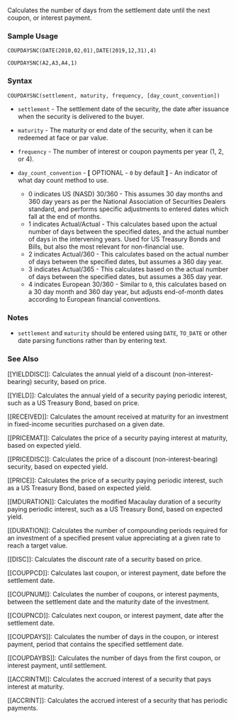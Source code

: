 Calculates the number of days from the settlement date until the next coupon, or interest payment.

### Sample Usage

`COUPDAYSNC(DATE(2010,02,01),DATE(2019,12,31),4)`

`COUPDAYSNC(A2,A3,A4,1)`

### Syntax

`COUPDAYSNC(settlement, maturity, frequency, [day_count_convention])`

* `settlement` - The settlement date of the security, the date after issuance when the security is delivered to the buyer.
* `maturity` - The maturity or end date of the security, when it can be redeemed at face or par value.
* `frequency` - The number of interest or coupon payments per year (1, 2, or 4).
* `day_count_convention` - **[** OPTIONAL - `0` by default **]** - An indicator of what day count method to use.

  + 0 indicates US (NASD) 30/360 - This assumes 30 day months and 360 day years as per the National Association of Securities Dealers standard, and performs specific adjustments to entered dates which fall at the end of months.
  + 1 indicates Actual/Actual - This calculates based upon the actual number of days between the specified dates, and the actual number of days in the intervening years. Used for US Treasury Bonds and Bills, but also the most relevant for non-financial use.
  + 2 indicates Actual/360 - This calculates based on the actual number of days between the specified dates, but assumes a 360 day year.
  + 3 indicates Actual/365 - This calculates based on the actual number of days between the specified dates, but assumes a 365 day year.
  + 4 indicates European 30/360 - Similar to `0`, this calculates based on a 30 day month and 360 day year, but adjusts end-of-month dates according to European financial conventions.

### Notes

* `settlement` and `maturity` should be entered using `DATE`, `TO_DATE` or other date parsing functions rather than by entering text.

### See Also

[[YIELDDISC]]: Calculates the annual yield of a discount (non-interest-bearing) security, based on price.

[[YIELD]]: Calculates the annual yield of a security paying periodic interest, such as a US Treasury Bond, based on price.

[[RECEIVED]]: Calculates the amount received at maturity for an investment in fixed-income securities purchased on a given date.

[[PRICEMAT]]: Calculates the price of a security paying interest at maturity, based on expected yield.

[[PRICEDISC]]: Calculates the price of a discount (non-interest-bearing) security, based on expected yield.

[[PRICE]]: Calculates the price of a security paying periodic interest, such as a US Treasury Bond, based on expected yield.

[[MDURATION]]: Calculates the modified Macaulay duration of a security paying periodic interest, such as a US Treasury Bond, based on expected yield.

[[DURATION]]: Calculates the number of compounding periods required for an investment of a specified present value appreciating at a given rate to reach a target value.

[[DISC]]: Calculates the discount rate of a security based on price.

[[COUPPCD]]: Calculates last coupon, or interest payment, date before the settlement date.

[[COUPNUM]]: Calculates the number of coupons, or interest payments, between the settlement date and the maturity date of the investment.

[[COUPNCD]]: Calculates next coupon, or interest payment, date after the settlement date.

[[COUPDAYS]]: Calculates the number of days in the coupon, or interest payment, period that contains the specified settlement date.

[[COUPDAYBS]]: Calculates the number of days from the first coupon, or interest payment, until settlement.

[[ACCRINTM]]: Calculates the accrued interest of a security that pays interest at maturity.

[[ACCRINT]]: Calculates the accrued interest of a security that has periodic payments.
